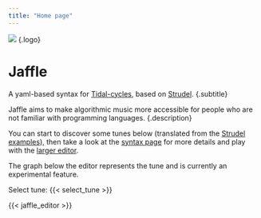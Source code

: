 ```yaml
---
title: "Home page"
---
```


![](images/jaffle_logo_128.png)
{.logo}

# Jaffle

A yaml-based syntax for [Tidal-cycles](https://tidalcycles.org/), based on [Strudel](https://strudel.tidalcycles.org).
{.subtitle}

Jaffle aims to make algorithmic music more accessible for people who are not familiar with programming languages.
{.description}

You can start to discover some tunes below (translated from the [Strudel examples](https://strudel.tidalcycles.org/examples/)), then take a look at the [syntax page](/syntax) for more details and play with the [larger editor](editor/).

The graph below the editor represents the tune and is currently an experimental feature.

Select tune: {{< select_tune >}}

{{< jaffle_editor >}}
